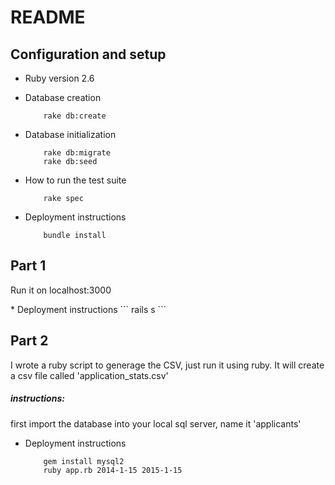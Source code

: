 # README

## Configuration and setup

* Ruby version 2.6

* Database creation
	```
		rake db:create
	```

* Database initialization
	```
		rake db:migrate
		rake db:seed
	```

* How to run the test suite
	```
		rake spec
	```

* Deployment instructions
	```
		bundle install
	```

## Part 1

<p>Run it on localhost:3000</p>
* Deployment instructions
	```
		rails s
	```
	
## Part 2

<p>I wrote a ruby script to generage the CSV, just run it using ruby.  It will create a csv file called 'application_stats.csv'</p>

<h5>instructions:</h5>
<p>first import the database into your local sql server, name it 'applicants'</p>

* Deployment instructions
	```
		gem install mysql2
		ruby app.rb 2014-1-15 2015-1-15
	```
	